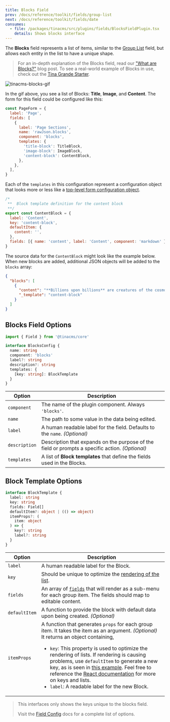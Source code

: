 ```yaml
---
title: Blocks Field
prev: /docs/reference/toolkit/fields/group-list
next: /docs/reference/toolkit/fields/date
consumes:
  - file: /packages/tinacms/src/plugins/fields/BlocksFieldPlugin.tsx
    details: Shows blocks interface
---
```


The **Blocks** field represents a list of items, similar to the [Group List](/docs/reference/toolkit/fields/group-list) field, but allows each entity in the list to have a unique shape.

> For an in-depth explanation of the Blocks field, read our ["What are Blocks?"](/blog/what-are-blocks/) blog post. To see a real-world example of Blocks in use, check out the [Tina Grande Starter](https://github.com/tinacms/tina-starter-grande).

![tinacms-blocks-gif](/gif/blocks.gif)

In the gif above, you see a list of Blocks: **Title**, **Image**, and **Content**. The form for this field could be configured like this:

```jsx
const PageForm = {
  label: 'Page',
  fields: [
    {
      label: 'Page Sections',
      name: 'rawJson.blocks',
      component: 'blocks',
      templates: {
        'title-block': TitleBlock,
        'image-block': ImageBlock,
        'content-block': ContentBlock,
      },
    },
  ],
}
```

Each of the `templates` in this configuration represent a configuration object that looks more or less like a [top-level form configuration object](/guides/gatsby/git/create-remark-form).

```jsx
/*
 **  Block template definition for the content block
 **/
export const ContentBlock = {
  label: 'Content',
  key: 'content-block',
  defaultItem: {
    content: '',
  },
  fields: [{ name: 'content', label: 'Content', component: 'markdown' }],
}
```

The source data for the `ContentBlock` might look like the example below. When new blocks are added, additional JSON objects will be added to the `blocks` array:

```json
{
  "blocks": [
    {
      "content": "**Billions upon billions** are creatures of the cosmos Orion's sword cosmic fugue at the edge of forever science?",
      "_template": "content-block"
    }
  ]
}
```

## Blocks Field Options

```typescript
import { Field } from '@tinacms/core'

interface BlocksConfig {
  name: string
  component: 'blocks'
  label?: string
  description?: string
  templates: {
    [key: string]: BlockTemplate
  }
}
```

| Option        | Description                                                                                     |
| ------------- | ----------------------------------------------------------------------------------------------- |
| `component`   | The name of the plugin component. Always `'blocks'`.                                            |
| `name`        | The path to some value in the data being edited.                                                |
| `label`       | A human readable label for the field. Defaults to the `name`. _(Optional)_                      |
| `description` | Description that expands on the purpose of the field or prompts a specific action. _(Optional)_ |
| `templates`   | A list of **Block templates** that define the fields used in the Blocks.                        |

## Block Template Options

```typescript
interface BlockTemplate {
  label: string
  key: string
  fields: Field[]
  defaultItem?: object | (() => object)
  itemProps?: (
    item: object
  ) => {
    key?: string
    label?: string
  }
}
```

| Option        | Description                                                                                                                                                                                                                                                                                                                                                                                                                                                                                                                                                                                           |
| ------------- | ----------------------------------------------------------------------------------------------------------------------------------------------------------------------------------------------------------------------------------------------------------------------------------------------------------------------------------------------------------------------------------------------------------------------------------------------------------------------------------------------------------------------------------------------------------------------------------------------------- |
| `label`       | A human readable label for the Block.                                                                                                                                                                                                                                                                                                                                                                                                                                                                                                                                                                 |
| `key`         | Should be unique to optimize the [rendering of the list](https://reactjs.org/docs/lists-and-keys.html).                                                                                                                                                                                                                                                                                                                                                                                                                                                                                               |
| `fields`      | An array of [`fields`](/docs/reference/toolkit/fields) that will render as a sub-menu for each group item. The fields should map to editable content.                                                                                                                                                                                                                                                                                                                                                                                                                                                 |
| `defaultItem` | A function to provide the block with default data upon being created. _(Optional)_                                                                                                                                                                                                                                                                                                                                                                                                                                                                                                                    |
| `itemProps`   | A function that generates `props` for each group item. It takes the item as an argument. _(Optional)_ <br> It returns an object containing, <ul> <li>`key`: This property is used to optimize the rendering of lists. If rendering is causing problems, use `defaultItem` to generate a new key, as is seen in [this example](http://tinacms.org/docs/reference/toolkit/fields/group-list#definition). Feel free to reference the [React documentation](https://reactjs.org/docs/lists-and-keys.html) for more on keys and lists. </li> <li> `label`: A readable label for the new Block. </li> </ul> |

> This interfaces only shows the keys unique to the blocks field.
>
> Visit the [Field Config](/docs/reference/toolkit/fields) docs for a complete list of options.

